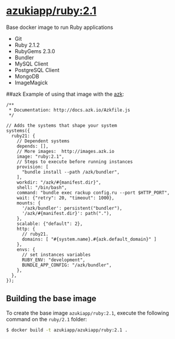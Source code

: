 [azukiapp/ruby:2.1](https://registry.hub.docker.com/u/azukiapp/ruby/)
================

Base docker image to run Ruby applications

- Git
- Ruby 2.1.2
- RubyGems 2.3.0
- Bundler
- MySQL Client
- PostgreSQL Client
- MongoDB
- ImageMagick

##azk
Example of using that image with the [azk](http://azk.io):

```
/**
 * Documentation: http://docs.azk.io/Azkfile.js
 */

// Adds the systems that shape your system
systems({
  ruby21: {
    // Dependent systems
    depends: [],
    // More images:  http://images.azk.io
    image: "ruby:2.1",
    // Steps to execute before running instances
    provision: [
      "bundle install --path /azk/bundler",
    ],
    workdir: "/azk/#{manifest.dir}",
    shell: "/bin/bash",
    command: "bundle exec rackup config.ru --port $HTTP_PORT",
    wait: {"retry": 20, "timeout": 1000},
    mounts: {
      '/azk/bundler': persistent("bundler"),
      '/azk/#{manifest.dir}': path("."),
    },
    scalable: {"default": 2},
    http: {
      // ruby21.
      domains: [ "#{system.name}.#{azk.default_domain}" ]
    },
    envs: {
      // set instances variables
      RUBY_ENV: "development",
      BUNDLE_APP_CONFIG: "/azk/bundler",
    },
  },
});

```

Building the base image
-----------------------

To create the base image `azukiapp/ruby:2.1`, execute the following command on the `ruby/2.1` folder:

```sh
$ docker build -t azukiapp/azukiapp/ruby:2.1 .
```
